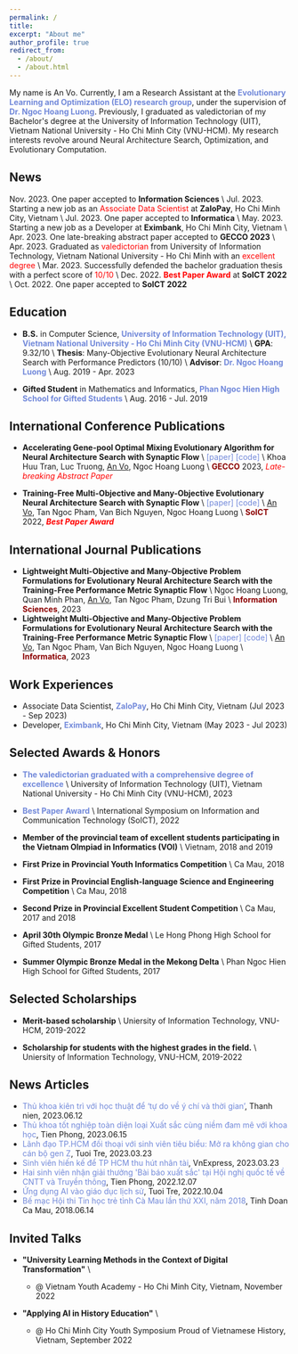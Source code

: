 ```yaml
---
permalink: /
title: 
excerpt: "About me"
author_profile: true
redirect_from: 
  - /about/
  - /about.html
---
```

 
My name is An Vo. Currently, I am a Research Assistant at the <a href="https://sites.google.com/view/evolve-learn-optimize" style="color: #7289da; text-decoration:none">**Evolutionary Learning and Optimization (ELO) research group**</a>, under the supervision of <a href="https://sites.google.com/view/hoangluong" style="color: #7289da; text-decoration: none;">**Dr. Ngoc Hoang Luong**</a>. Previously, I graduated as valedictorian of my Bachelor's degree at the University of Information Technology (UIT), Vietnam National University - Ho Chi Minh City (VNU-HCM). My research interests revolve around Neural Architecture Search, Optimization, and Evolutionary Computation.

## News
Nov. 2023. One paper accepted to **Information Sciences** \\
Jul. 2023. Starting a new job as an <span style="color:red">Associate Data Scientist</span> at **ZaloPay**, Ho Chi Minh City, Vietnam \\
Jul. 2023. One paper accepted to **Informatica** \\
May. 2023. Starting a new job as a Developer at **Eximbank**, Ho Chi Minh City, Vietnam \\
Apr. 2023. One late-breaking abstract paper accepted to **GECCO 2023** \\
Apr. 2023. Graduated as <span style="color:red">valedictorian</span> from University of Information Technology, Vietnam National University - Ho Chi Minh with an <span style="color:red">excellent degree</span> \\
Mar. 2023. Successfully defended the bachelor graduation thesis with a perfect score of <span style="color:red">10/10</span> \\
Dec. 2022. <a href="https://dl.acm.org/doi/10.1145/3568562.3568569" style="color: #7289da; text-decoration: none;"><span style="color:red">**Best Paper Award**</span></a> at **SoICT 2022** \\
Oct. 2022. One paper accepted to **SoICT 2022**

## Education
- **B.S.** in Computer Science, <a href="https://en.uit.edu.vn/" style="color: #7289da; text-decoration: none;">**University of Information Technology (UIT), Vietnam National University - Ho Chi Minh City (VNU-HCM)**</a> \\
**GPA**: 9.32/10 \\
**Thesis**: Many-Objective Evolutionary Neural Architecture Search with Performance Predictors (10/10) \\
**Advisor**: <a href="https://sites.google.com/view/hoangluong" style="color: #7289da; text-decoration: none;">**Dr. Ngoc Hoang Luong**</a> \\
Aug. 2019 - Apr. 2023

- **Gifted Student** in Mathematics and Informatics, <a href="https://thpt-chuyenphanngochien.edu.vn" style="color: #7289da; text-decoration: none;">**Phan Ngoc Hien High School for Gifted Students**</a> \\
Aug. 2016 - Jul. 2019

## International Conference Publications
- **Accelerating Gene-pool Optimal Mixing Evolutionary Algorithm for Neural Architecture Search with Synaptic Flow** \\
<a href="https://dl.acm.org/doi/abs/10.1145/3583133.3596438" style="color: #7289da; text-decoration: none;">[paper]</a> 
<a href="https://github.com/ELO-Lab/SF-GOMENAS" style="color: #7289da; text-decoration: none;">[code]</a> \\
Khoa Huu Tran, Luc Truong, <u>An Vo</u>, Ngoc Hoang Luong \\
<a href="https://gecco-2023.sigevo.org/HomePage" style="color:darkred; text-decoration: none;">**GECCO**</a> 2023, <span style="color:red">_Late-breaking Abstract Paper_</span> 

- **Training-Free Multi-Objective and Many-Objective Evolutionary Neural Architecture Search with Synaptic Flow** \\
<a href="https://dl.acm.org/doi/10.1145/3568562.3568569" style="color: #7289da; text-decoration: none;">[paper]</a> 
<a href="https://github.com/ELO-Lab/TF-MaOENAS" style="color: #7289da; text-decoration: none;">[code]</a> \\
<u>An Vo</u>, Tan Ngoc Pham, Van Bich Nguyen, Ngoc Hoang Luong \\
<a href="https://soict.org/2022" style="color:darkred; text-decoration: none;">**SoICT**</a> 2022, <span style="color:red">_**Best Paper Award**_</span>

## International Journal Publications
- **Lightweight Multi-Objective and Many-Objective Problem Formulations for Evolutionary Neural Architecture Search with the Training-Free Performance Metric Synaptic Flow** \\
Ngoc Hoang Luong, Quan Minh Phan, <u>An Vo</u>, Tan Ngoc Pham, Dzung Tri Bui \\
<a href="https://www.sciencedirect.com/journal/information-sciences" style="color:darkred; text-decoration: none;">**Information Sciences**</a>, 2023
- **Lightweight Multi-Objective and Many-Objective Problem Formulations for Evolutionary Neural Architecture Search with the Training-Free Performance Metric Synaptic Flow** \\
<a href="https://www.informatica.si/index.php/informatica/article/view/4736" style="color: #7289da; text-decoration: none;">[paper]</a> 
<a href="https://github.com/ELO-Lab/TF-MaOENAS" style="color: #7289da; text-decoration: none;">[code]</a> \\
<u>An Vo</u>, Tan Ngoc Pham, Van Bich Nguyen, Ngoc Hoang Luong \\
<a href="https://www.informatica.si/index.php/informatica" style="color:darkred; text-decoration: none;">**Informatica**</a>, 2023

## Work Experiences
- Associate Data Scientist, <a href="https://zalopay.vn/" style="color: #7289da; text-decoration: none;">**ZaloPay**</a>, Ho Chi Minh City, Vietnam (Jul 2023 - Sep 2023)  
- Developer, <a href="https://eximbank.com.vn/en_GB/" style="color: #7289da; text-decoration: none;">**Eximbank**</a>, Ho Chi Minh City, Vietnam (May 2023 - Jul 2023)  

## Selected Awards & Honors
- <a href="https://soict.org/2022/" style="color: #7289da; text-decoration: none;">**The valedictorian graduated with a comprehensive degree of excellence** </a> \\
University of Information Technology (UIT), Vietnam National University - Ho Chi Minh City (VNU-HCM), 2023
- <a href="https://soict.org/2022/" style="color: #7289da; text-decoration: none;">**Best Paper Award**</a> \\
International Symposium on Information and Communication Technology (SoICT), 2022

- **Member of the provincial team of excellent students participating in the Vietnam Olmpiad in Informatics (VOI)** \\
Vietnam, 2018 and 2019

- **First Prize in Provincial Youth Informatics Competition** \\
Ca Mau, 2018

- **First Prize in Provincial English-language Science and Engineering Competition** \\
Ca Mau, 2018

- **Second Prize in Provincial Excellent Student Competition** \\
Ca Mau, 2017 and 2018

- **April 30th Olympic Bronze Medal** \\
Le Hong Phong High School for Gifted Students, 2017

- **Summer Olympic Bronze Medal in the Mekong Delta** \\
Phan Ngoc Hien High School for Gifted Students, 2017

## Selected Scholarships
- **Merit-based scholarship** \\
Uniersity of Information Technology, VNU-HCM, 2019-2022

- **Scholarship for students with the highest grades in the field.** \\
Uniersity of Information Technology, VNU-HCM, 2019-2022


## News Articles
- <a href="https://thanhnien.vn/thu-khoa-kien-tri-voi-hoc-thuat-de-tu-do-ve-y-chi-va-thoi-gian-185230610152845327.htm?fbclid=IwAR1zU1tDimaD166xkvsVXeD3yqfIbbYBfqAOOOKvy8PoOaAky3_aKOcCQw4" style="color: #7289da; text-decoration: none;">Thủ khoa kiên trì với học thuật để ‘tự do về ý chí và thời gian’</a>, Thanh nien, 2023.06.12
- <a href="https://svvn.tienphong.vn/thu-khoa-tot-nghiep-toan-dien-loai-xuat-sac-cung-niem-dam-me-voi-khoa-hoc-post1543034.tpo?fbclid=IwAR12YpAuBQ_mG2txcYcMoHBqhsHi0cOUCH-x0BCOaL2MMeRZB85n5ylAoXo" style="color: #7289da; text-decoration: none;">Thủ khoa tốt nghiệp toàn diện loại Xuất sắc cùng niềm đam mê với khoa học</a>, Tien Phong, 2023.06.15
- <a href="https://tuoitre.vn/lanh-dao-tp-hcm-doi-thoai-voi-sinh-vien-tieu-bieu-mo-ra-khong-gian-cho-can-bo-gen-z-20230322202149374.htm" style="color: #7289da; text-decoration: none;">Lãnh đạo TP.HCM đối thoại với sinh viên tiêu biểu: Mở ra không gian cho cán bộ gen Z</a>, Tuoi Tre, 2023.03.23
- <a href="https://vnexpress.net/sinh-vien-hien-ke-de-tp-hcm-thu-hut-nhan-tai-4584871.html" style="color: #7289da; text-decoration: none;">Sinh viên hiến kế để TP HCM thu hút nhân tài</a>, VnExpress, 2023.03.23
- <a href="https://svvn.tienphong.vn/hai-sinh-vien-nhan-giai-thuong-bai-bao-xuat-sac-tai-hoi-nghi-quoc-te-ve-cntt-va-truyen-thong-post1493044.tpo" style="color: #7289da; text-decoration: none;">Hai sinh viên nhận giải thưởng 'Bài báo xuất sắc' tại Hội nghị quốc tế về CNTT và Truyền thông</a>, Tien Phong, 2022.12.07
- <a href="https://tuoitre.vn/ung-dung-ai-vao-giao-duc-lich-su-20221004093302994.htm" style="color: #7289da; text-decoration: none;">Ứng dụng AI vào giáo dục lịch sử</a>, Tuoi Tre, 2022.10.04
- <a href="http://tinhdoancamau.com.vn/home/?74642c7368772c373632392c2c" style="color: #7289da; text-decoration: none;">Bế mạc Hội thi Tin học trẻ tỉnh Cà Mau lần thứ XXI, năm 2018</a>, Tinh Doan Ca Mau, 2018.06.14


## Invited Talks
- **"University Learning Methods in the Context of Digital Transformation"** \\
  - @ Vietnam Youth Academy - Ho Chi Minh City, Vietnam, November 2022

- **"Applying AI in History Education"** \\
  - @ Ho Chi Minh City Youth Symposium Proud of Vietnamese History, Vietnam, September 2022
